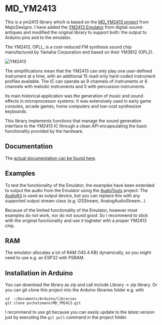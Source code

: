 # MD_YM2413

This is a ym2413 library which is based on the [MD_YM2413 project](https://github.com/MajicDesigns/MD_YM2413) from MajicDesigns. I have added the [YM2413 Emulator](https://github.com/digital-sound-antiques/emu2413) from digital-sound-antiques and modified the original library to support both: the output to Arduino pins and to the emulator. 

The YM2413, OPLL, is a cost-reduced FM synthesis sound chip manufactured by Yamaha Corporation and based on their YM3812 (OPL2).

![YM2413](https://pschatzmann.github.io/MD_YM2413/media/photo/YM2413_IC.png)

The simplifications mean that the YM2413 can only play one user-defined instrument at a time, with an additional 15 read-only hard-coded instrument profiles available. The IC can operate as 9 channels of instruments or 6 channels with melodic instruments and 5 with percussion instruments.

Its main historical application was the generation of music and sound effects in microprocessor systems. It was extensively used in early game consoles, arcade games, home computers and low-cost synthesizer keyboards.

This library implements functions that manage the sound generation interface to the YM2413 IC through a clean API encapsulating the basic functionality provided by the hardware.

## Documentation

The [actual documentation can be found here](https://pschatzmann.github.io/MD_YM2413/docs).

## Examples

To test the functionality of the Emulator, the examples have been extended to output the audio from the Emulator using the [AudioTools](https://github.com/pschatzmann/arduino-audio-tools) project:  The [AudioKit](https://github.com/pschatzmann/arduino-audiokit) is used as output device, but you can replace this with any supported output stream class (e.g. I2SStream, AnalogAudioStream...)

Because of the limited functionality of the Emulator, however most examples do not work, nor do not sound good. So I recommend to stick with the original functionality and use it togheter with a proper YM2413 chip.

## RAM

The emulator allocates a lot of RAM (145.4 KB) dynamically, so you might need to use e.g. an ESP32 with PSRAM.


## Installation in Arduino

You can download the library as zip and call include Library -> zip library. Or you can git clone this project into the Arduino libraries folder e.g. with

```
cd  ~/Documents/Arduino/libraries
git clone pschatzmann/MD_YM2413.git
```

I recommend to use git because you can easily update to the latest version just by executing the ```git pull``` command in the project folder.



